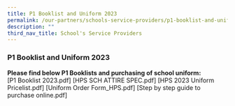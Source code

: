 ```yaml
---
title: P1 Booklist and Uniform 2023
permalink: /our-partners/schools-service-providers/p1-booklist-and-uniform-2023/
description: ""
third_nav_title: School's Service Providers
---
```

### **P1 Booklist and Uniform 2023**
**Please find below P1 Booklists and purchasing of school uniform:**<br>
[P1 Booklist 2023.pdf]
[HPS SCH ATTIRE SPEC.pdf]
[HPS 2023 Uniform Pricelist.pdf]
[Uniform Order Form_HPS.pdf]
[Step by step guide to purchase online.pdf]